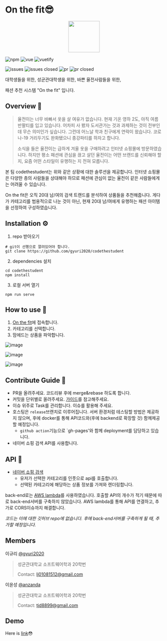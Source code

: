 # On the fit😎

<p align="center">
<img src="https://user-images.githubusercontent.com/79851762/143675504-eeb4858a-d013-4529-96ad-d4087cde1c5c.png" height="100px" width="100px">

</p>
<p align="center">

![npm](https://img.shields.io/badge/npm-7.20.1-blue)
![vue](https://img.shields.io/badge/Vue-2.6.11-green)
![vuetify](https://img.shields.io/badge/Vuetify-2.4.0-9cf)


![issues](https://img.shields.io/github/issues/gyuri2020/codethestudent)
![issues closed](https://img.shields.io/github/issues-closed/gyuri2020/codethestudent)
![pr](https://img.shields.io/github/issues-pr/gyuri2020/codethestudent)
![pr closed](https://img.shields.io/github/issues-pr-closed/gyuri2020/codethestudent)

</p>

대학생들을 위한, 성균관대학생을 위한, 바쁜 율전사람들을 위한,

패션 추천 시스템 "On the fit" 입니다.


## Overview 👋

>율전이는 너무 바빠서 옷을 살 여유가 없습니다. 현재 기온 영하 2도, 아직 여름 반팔티를 입고 있습니다. 어차피 사 봤자 도서관가는 것과 과제하는 것이 전부인데 무슨 의미인가 싶습니다. 그런데 어느날 학과 친구에게 연락이 왔습니다. 코로나-19 거리두기도 완화됐으니 종강파티를 하자고 합니다. 
>
>소식을 들은 율전이는 급하게 겨울 옷을 구매하려고 인터넷 쇼핑몰에 방문하였습니다. 하지만 평소 패션에 관심을 끊고 살던 율전이는 어떤 브랜드를 신뢰해야 할 지, 요즘 어떤 스타일이 유행하는 지 전혀 모릅니다.

본 팀 codethestudent는 위와 같은 상황에 대한 솔루션을 제공합니다. 인터넷 쇼핑몰은 다양한 층의 사람들을 상대해야 하므로 패션에 관심이 없는 율전이 같은 사람들에게는 어려울 수 있습니다. 

On the fit은 오직 20대 남/여의 검색 트랜드를 분석하여 상품들을 추천해줍니다. 게다가 카테고리를 범용적으로 나눈 것이 아닌, 현재 20대 남/여에게 유행하는 패션 아이템을 선정하여 구성하였습니다.

## Installation ⚙

1. repo 받아오기
```
# git이 선행으로 깔려있어야 합니다.
git clone https://github.com/gyuri2020/codethestudent
```
2. dependencies 설치
```
cd codethestudent
npm install
```
3. 로컬 서버 열기
```
npm run serve
```

## How to use 🤔

1. [On the fit](https://gyuri2020.github.io/codethestudent/)에 접속합니다.
2. 카테고리를 선택합니다.
3. 맘에드는 상품을 파악합니다.

![image](https://user-images.githubusercontent.com/79851762/143767170-753c4b1e-0b10-4341-8d72-d26470db63af.png)

![image](https://user-images.githubusercontent.com/79851762/143767230-81e40394-8d61-44f4-bbc2-1e1fea6422e6.png)

![image](https://user-images.githubusercontent.com/79851762/143767263-f7cabc58-0caf-46a1-afb6-ee3692e41ca1.png)
  
## Contribute Guide 🚩

+ PR을 올려주세요. 코드리뷰 후에 merge&rebase 하도록 합니다.
+ 커밋을 단위별로 올려주세요. [가이드](https://tech.10000lab.xyz/git/git-commit-discipline.html)를 참고해주세요.
+ 이슈 위주로 Task를 관리합니다. 이슈를 활용해 주세요.
+ 호스팅은 `release`브랜치로 이루어집니다. 서버 환경처럼 테스팅할 방법은 제공하지 않으며, 후에 docker를 통해 API코드와(후에 backend로 확장할 것) 함께제공할 예정입니다.
  + `github action`기능으로 `gh-pages'와 함께 deployment를 담당하고 있습니다.
+ 네이버 쇼핑 검색 API를 사용합니다.
  
## API 🌉

- [네이버 쇼핑 검색](https://developers.naver.com/products/service-api/search/search.md)
  - 유저가 선택한 카테고리를 인풋으로 api를 호출합니다.
  - 선택된 카테고리에 해당하는 상품 정보를 가져와 렌더링합니다.

back-end로는 [AWS lambda](https://aws.amazon.com/ko/lambda/)를 사용하였습니다. 호출할 API의 개수가 적기 때문에 따로 back-end서버를 구축하지 않았습니다. AWS lambda를 통해 API를 연결하고, 추가로 CORS이슈까지 해결합니다.

*코드는 이에 대한 깃허브 repo에 없습니다. 후에 back-end서버를 구축하게 될 때, 추가할 예정입니다.*

## Members

이규리 [@gyuri2020](https://github.com/gyuri2020)
> 성균관대학교 소프트웨어학과 20학번
> 
> Contact: lj01081512@gmail.com

이윤성 [@anzanda](https://github.com/anzanda)
> 성균관대학교 소프트웨어학과 20학번
> 
> Contact: tjd8899@gmail.com

## Demo

Here is [link](https://youtu.be/WiSgzTOSgPI)😳
